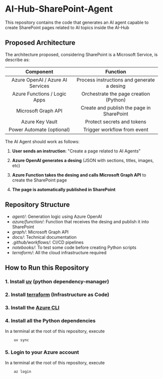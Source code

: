 # AI-Hub-SharePoint-Agent

This repository contains the code that generates an AI agent capable to create SharePoint pages related to AI topics inside the AI-Hub

## Proposed Architecture

The architecture proposed, considering SharePoint is a Microsoft Service, is describe as:

| Component  | Function |
|:--:|:--:|
|Azure OpenAI / Azure AI Services | Process instructions and generate a desing |
| Azure Functions / Logic Apps | Orchestrate the page creation (Python) |
| Microsoft Graph API | Create and publish the page in SharePoint |
| Azure Key Vault | Protect secrets and tokens |
| Power Automate (optional) | Trigger workflow from event |


The AI Agent should work as follows:

1. **User sends an instruction**: "Create a page related to AI Agents"

2. **Azure OpenAI generates a desing** (JSON with sections, titles, images, etc)

3. **Azure Function takes the desing and calls Microsoft Graph API** to create the SharePoint page

4. **The page is automatically published in SharePoint**

## Repository Structure

- *agent/*: Generation logic using Azure OpenAI
- *azure/function/*: Function that receives the desing and publish it into SharePoint
- *graph/*: Microsoft Graph API
- *docs/*: Technical documentation
- *.github/workflows/*: CI/CD pipelines
- *notebooks/*: To test some code before creating Python scripts
- *terraform/*: All the cloud infrastructure required

## How to Run this Repository

### 1. Install [uv](https://docs.astral.sh/uv/getting-started/installation/#standalone-installer) (python dependency-manager)

### 2. Install [terraform](https://developer.hashicorp.com/terraform/tutorials/aws-get-started/install-cli) (Infrastructure as Code)

### 3. Install the [Azure CLI](https://learn.microsoft.com/es-es/cli/azure/install-azure-cli?view=azure-cli-latest)


### 4. Install all the Python dependencies

In a terminal at the root of this repository, execute

        uv sync


### 5. Login to your Azure account

In a terminal at the root of this repository, execute

        az login

